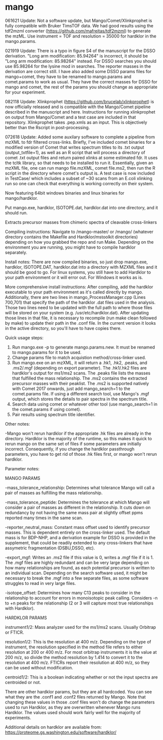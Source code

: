 # mango
061621 Update: Not a software update, but Mango/Comet/Xlinkprophet is fully compatible with Bruker TimsTOF data. We had good results using
the tdf2mzml converter (https://github.com/mafreitas/tdf2mzml) to generate the mzML. Use instrument = TOF and resolution = 35000 for hardklor
in the mango.params.

021919 Update: There is a typo in figure S4 of the manuscript for the DSSO derivation. "Long arm modification: 85.94264" is incorrect,
it should be "Long arm modification: 85.98264" instead. For DSSO searches you should use 85.98264 for the lysine mod in searches.
The reporter masses in the derivation are correct still. I have also added some DSSO params files for mango+comet, they have to be
renamed to mango.params and comet.params to work as usual. They have the correct masses for DSSO for mango and comet, the rest of the
params you should change as appropriate for your experiment.

082118 Update: Xlinkprophet (https://github.com/brucelab/xlinkprophet) is now officially released and is compatible with the Mango/Comet
pipeline described in the manuscript and here. Instructions for running xlinkprophet on output from Mango/Comet and a test case are
included in that repository. Xlinkprophet takes .pep.xmls as an input. This is objectively better than the Rscript in post-processing.

072618 Update: Added some auxilary software to complete a pipeline from mzXML to fdr filtered cross-links. 
Briefly, I've included comet binaries for a modified version of Comet that writes spectrum titles to its .txt output (output_txtfile=1), 
as well as an R script that will process a directory of comet .txt output files and return paired xlinks at some estimated fdr. It uses 
the tcltk library, so that needs to be installed to run it. Essentially, given an mzXML file, one can run mango file.mzXML, comet 
file.ms2, then run the R script in the directory where comet's output is. A test case is now included in TestCase/ which includes a 
subset of ~30 scans from an E.coli xlinking run so one can check that everything is working correctly on their system.

Now featuring 64bit windows binaries and linux binaries for mango/hardklor. 

Put mango.exe, hardklor, ISOTOPE.dat, hardklor.dat into one directory, and it should run.

Extracts precursor masses from chimeric spectra of cleavable cross-linkers

Compiling instructions:
Navigate to /mango-master/ or /mango/ (whatever directory contains the Makefile and Hardklor/mstoolkit directories) depending on how you 
grabbed the repo and run Make. Depending on the environment you are running, you might have to compile hardklor separately. 

Install notes:
There are now compiled binaries, so just drop mango.exe, hardklor, ISOTOPE.DAT, hardklor.dat into a directory with MZXML files
and it should be good to go. For linux systems, you still have to add Hardklor to your path environment or it will error out.
For Windows it works as is.

More comprehensive install instructions:
After compiling, add the hardklor executable to your path environment as it's called directly by mango. Additionally, there are two
lines in mango_ProcessManager.cpp (Lines 700,701) that specify the path of the hardklor .dat files used in the analysis. Those two lines
need to be updated with the full path to where those files will be stored on your system (e.g. /usr/etc/hardklor.dat). After updating
those lines in that file, it is necessary to recompile (run make clean followed by make) to update their path in the .conf file. In the
current version it looks in the active directory, so you'll have to have copies there.


Quick usage steps:
1. Run mango.exe -p to generate mango.params.new. It must be renamed to mango.params for it to be used.
2. Change params file to match acquistion method/cross-linker used.
3. Run mango.exe on an mzXML, it will return a .hk1, .hk2, .peaks, and .ms2/.mgf (depending on export parameter). The .hk1/.hk2 files
are hardklor's output for ms1/ms2 scans. The .peaks file lists the masses that fulfilled the mass relationship. The .ms2 contains the
extracted precursor masses with their peaklist. The .ms2 is supported natively with Comet 2017 onwards, just add mango_search=1 to the
comet.params file. If using a different search tool, use Mango's .mgf output, which stores the details to pair spectra in the spectrum
title.
4. Search data using comet or whatever other tool (use mango_search=1 in the comet.params if using comet).
5. Pair results using spectrum title identifier. 

Other notes:

-Mango won't rerun hardklor if the appropriate .hk files are already in the directory. Hardklor is the majority of the runtime, so this
makes it quick to rerun mango on the same set of files if some parameters are initially incorrect. Consequently, if you change the 
hardklor passthrough parameters, you have to get rid of those .hk files first, or mango won't rerun hardklor. 

Parameter notes:

MANGO PARAMS

-mass_tolerance_relationship: Determines what tolerance Mango will call a pair of masses as fulfilling the mass relationship. 

-mass_tolerance_peptide: Determines the tolerance at which Mango will consider a pair of masses as different in the relationship. It 
cuts down on redundancy by not having the same mass pair at slightly offset ppms reported many times in the same scan.

-reporter_neutral_mass: Constant mass offset used to identify precursor masses. This is dependent entirely on the cross-linker used.
The default mass is for BDP-NHP, and a derivation example for DSSO is provided in the supplement, that could be readily extended to
any cross-linkers that have assymetric fragmentation (DSBU,DSSO, etc).

-export_mgf: Writes an .ms2 file if this value is 0, writes a .mgf file if it is 1. The .mgf files are highly redundant and can
be very large depending on how many relationships are found, as each potential precursor is written to an individual scan. Depending
on the search software used, it might be necessary to break the .mgf into a few separate files, as some software struggles to read in
very large files.

-isotope_offset: Determines how many C13 peaks to consider in the relationship to account for errors in monoisotopic peak calling. 
Considers -n to +n peaks for the relationship (2 or 3 will capture most true relationships with Hardklor). 

HARDKLOR PARAMS 

instrument1/2: Mass analyzer used for the ms1/ms2 scans. Usually Orbitrap or FTICR.

resolution1/2: This is the resolution at 400 m/z. Depending on the type of instrument, the resolution specified in the method file refers to either resolution at 200 or 400 m/z. For most orbitrap instruments it is the value at 200 m/z, so divide the method resolution by 1.414 to convert it to the resolution at 400 m/z. FTICRs report their resolution at 400 m/z, so they can be used without modification.

centroid1/2: This is a boolean indicating whether or not the input spectra are centroided or not.

There are other hardklor params, but they are all hardcoded. You can see what they are the .conf1 and .conf2 files returned by Mango.
Note that changing these values in those .conf files won't do change the parameters used to run Hardklor, as they are overwritten
whenever Mango runs Hardklor. The values used should work fairly well for the majority of experiments.

Additional details on hardklor are available from: https://proteome.gs.washington.edu/software/hardklor/
